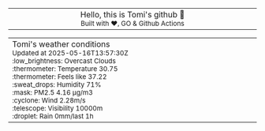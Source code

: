 
<div align="center">
<table>
<tbody>
<td align="center">
<img width="2000" height="0"><br>
Hello, this is Tomi's github 👋<br>
<sup>Built with ❤️, GO & Github Actions</sup><br>
<img width="2000" height="0">
</td>
</tbody>
</table>
</div>
<table>
<tbody>
<td align="left">
<img width="2000" height="0"><br>
Tomi's weather conditions<br>
<sup>Updated at 2025-05-16T13:57:30Z</sup><br>
<sup>:low_brightness: Overcast Clouds</sup><br>
<sup>:thermometer: Temperature 30.75 </sup><br>
<sup>:thermometer: Feels like 37.22</sup><br>
<sup>:sweat_drops: Humidity 71%</sup><br>
<sup>:mask: PM2.5 4.16 μg/m3</sup><br>
<sup>:cyclone: Wind 2.28m/s </sup><br>
<sup>:telescope: Visibility 10000m </sup><br>
<sup>:droplet: Rain 0mm/last 1h </sup><br>
<img width="2000" height="0">
</td>
<td align="left">
<img width="2000" height="0"><br>
<br>
<img width="2000" height="0">
</td>
</tbody>
</table>
</div>
    